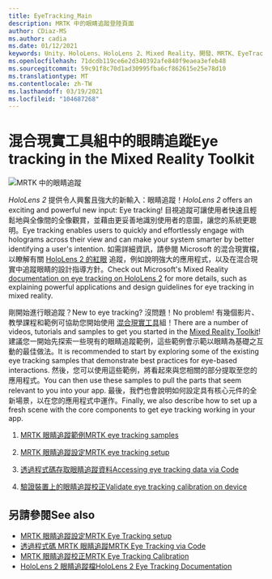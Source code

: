 ```yaml
---
title: EyeTracking_Main
description: MRTK 中的眼睛追蹤登陸頁面
author: CDiaz-MS
ms.author: cadia
ms.date: 01/12/2021
keywords: Unity、HoloLens、HoloLens 2、Mixed Reality、開發、MRTK、EyeTracking、
ms.openlocfilehash: 71dcdb119ce6e2d340392afe840f9eaea3efeb48
ms.sourcegitcommit: 59c91f8c70d1ad30995fba6cf862615e25e78d10
ms.translationtype: MT
ms.contentlocale: zh-TW
ms.lasthandoff: 03/19/2021
ms.locfileid: "104687268"
---
```

# <a name="eye-tracking-in-the-mixed-reality-toolkit"></a><span data-ttu-id="3e054-104">混合現實工具組中的眼睛追蹤</span><span class="sxs-lookup"><span data-stu-id="3e054-104">Eye tracking in the Mixed Reality Toolkit</span></span>

![MRTK 中的眼睛追蹤](../images/eye-tracking/mrtk_et_compilation.png)

<span data-ttu-id="3e054-106">_HoloLens 2_ 提供令人興奮且強大的新輸入：眼睛追蹤！</span><span class="sxs-lookup"><span data-stu-id="3e054-106">_HoloLens 2_ offers an exciting and powerful new input: Eye tracking!</span></span>
<span data-ttu-id="3e054-107">目視追蹤可讓使用者快速且輕鬆地與全像間的全像觀賞，並藉由更妥善地識別使用者的意圖，讓您的系統更聰明。</span><span class="sxs-lookup"><span data-stu-id="3e054-107">Eye tracking enables users to quickly and effortlessly engage with holograms across their view and can make your system smarter by better identifying a user's intention.</span></span> <span data-ttu-id="3e054-108">如需詳細資訊，請參閱 Microsoft 的混合現實檔，以瞭解有關 [HoloLens 2 的紅眼](https://docs.microsoft.com/windows/mixed-reality/eye-tracking) 追蹤，例如說明強大的應用程式，以及在混合現實中追蹤眼睛的設計指導方針。</span><span class="sxs-lookup"><span data-stu-id="3e054-108">Check out Microsoft's Mixed Reality [documentation on eye tracking on HoloLens 2](https://docs.microsoft.com/windows/mixed-reality/eye-tracking) for more details, such as explaining powerful applications and design guidelines for eye tracking in mixed reality.</span></span>

<span data-ttu-id="3e054-109">剛開始進行眼追蹤？</span><span class="sxs-lookup"><span data-stu-id="3e054-109">New to eye tracking?</span></span> <span data-ttu-id="3e054-110">沒問題！</span><span class="sxs-lookup"><span data-stu-id="3e054-110">No problem!</span></span> <span data-ttu-id="3e054-111">有幾個影片、教學課程和範例可協助您開始使用 [混合現實工具](https://github.com/Microsoft/MixedRealityToolkit-Unity)組！</span><span class="sxs-lookup"><span data-stu-id="3e054-111">There are a number of videos, tutorials and samples to get you started in the [Mixed Reality Toolkit](https://github.com/Microsoft/MixedRealityToolkit-Unity)!</span></span>
<span data-ttu-id="3e054-112">建議您一開始先探索一些現有的眼睛追蹤範例，這些範例會示範以眼睛為基礎之互動的最佳做法。</span><span class="sxs-lookup"><span data-stu-id="3e054-112">It is recommended to start by exploring some of the existing eye tracking samples that demonstrate best practices for eye-based interactions.</span></span> <span data-ttu-id="3e054-113">然後，您可以使用這些範例，將看起來與您相關的部分提取至您的應用程式。</span><span class="sxs-lookup"><span data-stu-id="3e054-113">You can then use these samples to pull the parts that seem relevant to you into your app.</span></span> <span data-ttu-id="3e054-114">最後，我們也會說明如何設定具有核心元件的全新場景，以在您的應用程式中運作。</span><span class="sxs-lookup"><span data-stu-id="3e054-114">Finally, we also describe how to set up a fresh scene with the core components to get eye tracking working in your app.</span></span>

1. [<span data-ttu-id="3e054-115">MRTK 眼睛追蹤範例</span><span class="sxs-lookup"><span data-stu-id="3e054-115">MRTK eye tracking samples</span></span>](EyeTracking_ExamplesOverview.md)

2. [<span data-ttu-id="3e054-116">MRTK 眼睛追蹤設定</span><span class="sxs-lookup"><span data-stu-id="3e054-116">MRTK eye tracking setup</span></span>](EyeTracking_BasicSetup.md)

3. [<span data-ttu-id="3e054-117">透過程式碼存取眼睛追蹤資料</span><span class="sxs-lookup"><span data-stu-id="3e054-117">Accessing eye tracking data via Code</span></span>](EyeTracking_EyeGazeProvider.md)

4. [<span data-ttu-id="3e054-118">驗證裝置上的眼睛追蹤校正</span><span class="sxs-lookup"><span data-stu-id="3e054-118">Validate eye tracking calibration on device</span></span>](EyeTracking_IsUserCalibrated.md)

## <a name="see-also"></a><span data-ttu-id="3e054-119">另請參閱</span><span class="sxs-lookup"><span data-stu-id="3e054-119">See also</span></span>

- [<span data-ttu-id="3e054-120">MRTK 眼睛追蹤設定</span><span class="sxs-lookup"><span data-stu-id="3e054-120">MRTK Eye Tracking setup</span></span>](EyeTracking_BasicSetup.md)
- [<span data-ttu-id="3e054-121">透過程式碼 MRTK 眼睛追蹤</span><span class="sxs-lookup"><span data-stu-id="3e054-121">MRTK Eye Tracking via Code</span></span>](EyeTracking_EyeGazeProvider.md)
- [<span data-ttu-id="3e054-122">MRTK 眼睛追蹤校正</span><span class="sxs-lookup"><span data-stu-id="3e054-122">MRTK Eye Tracking Calibration</span></span>](EyeTracking_IsUserCalibrated.md)
- [<span data-ttu-id="3e054-123">HoloLens 2 眼睛追蹤檔</span><span class="sxs-lookup"><span data-stu-id="3e054-123">HoloLens 2 Eye Tracking Documentation</span></span>](https://docs.microsoft.com/windows/mixed-reality/eye-tracking)
